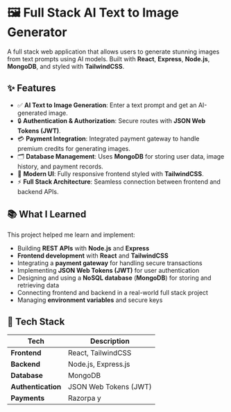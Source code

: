 # 🖼️ Full Stack AI Text to Image Generator

A full stack web application that allows users to generate stunning images from text prompts using AI models. Built with **React**, **Express**, **Node.js**, **MongoDB**, and styled with **TailwindCSS**.

## ✨ Features

- ✅ **AI Text to Image Generation**: Enter a text prompt and get an AI-generated image.
- 🔒 **Authentication & Authorization**: Secure routes with **JSON Web Tokens (JWT)**.
- 💳 **Payment Integration**: Integrated payment gateway to handle premium credits for generating images.
- 🗂️ **Database Management**: Uses **MongoDB** for storing user data, image history, and payment records.
- 🎨 **Modern UI**: Fully responsive frontend styled with **TailwindCSS**.
- ⚡ **Full Stack Architecture**: Seamless connection between frontend and backend APIs.

## 📚 What I Learned

This project helped me learn and implement:
- Building **REST APIs** with **Node.js** and **Express**
- **Frontend development** with **React** and **TailwindCSS**
- Integrating a **payment gateway** for handling secure transactions
- Implementing **JSON Web Tokens (JWT)** for user authentication
- Designing and using a **NoSQL database** (**MongoDB**) for storing and retrieving data
- Connecting frontend and backend in a real-world full stack project
- Managing **environment variables** and secure keys

## 🚀 Tech Stack

| Tech | Description |
|------|--------------|
| **Frontend** | React, TailwindCSS |
| **Backend** | Node.js, Express.js |
| **Database** | MongoDB |
| **Authentication** | JSON Web Tokens (JWT) |
| **Payments** | Razorpa y|

